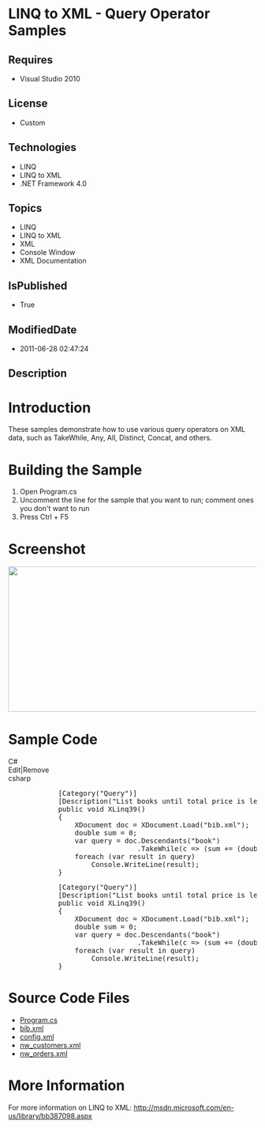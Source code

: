 # LINQ to XML - Query Operator Samples
## Requires
* Visual Studio 2010
## License
* Custom
## Technologies
* LINQ
* LINQ to XML
* .NET Framework 4.0
## Topics
* LINQ
* LINQ to XML
* XML
* Console Window
* XML Documentation
## IsPublished
* True
## ModifiedDate
* 2011-06-28 02:47:24
## Description

<h1>Introduction</h1>
<p>These samples demonstrate how to use various query operators on XML data, such as TakeWhile, Any, All, Distinct, Concat, and others.</p>
<h1><span>Building the Sample</span></h1>
<ol>
<li>Open Program.cs </li><li>Uncomment the line for the sample that you want to run; comment ones you don't want to run
</li><li>Press Ctrl &#43; F5 </li></ol>
<h1>Screenshot</h1>
<p><img src="/site/view/file/23930/1/Screenshot.png" alt="" width="677" height="294"></p>
<h1>Sample Code<em><br>
</em></h1>
<div class="scriptcode">
<div class="pluginEditHolder" pluginCommand="mceScriptCode">
<div class="title"><span>C#</span></div>
<div class="pluginLinkHolder"><span class="pluginEditHolderLink">Edit</span>|<span class="pluginRemoveHolderLink">Remove</span></div>
<span class="hidden">csharp</span>
<pre class="hidden">            [Category(&quot;Query&quot;)]
            [Description(&quot;List books until total price is less that $150&quot;)]
            public void XLinq39()
            {
                XDocument doc = XDocument.Load(&quot;bib.xml&quot;);
                double sum = 0;
                var query = doc.Descendants(&quot;book&quot;)
                               .TakeWhile(c =&gt; (sum &#43;= (double)c.Element(&quot;price&quot;)) &lt;= 150);
                foreach (var result in query)
                    Console.WriteLine(result);
            }</pre>
<div class="preview">
<pre id="codePreview" class="csharp">&nbsp;&nbsp;&nbsp;&nbsp;&nbsp;&nbsp;&nbsp;&nbsp;&nbsp;&nbsp;&nbsp;&nbsp;[Category(<span class="cs__string">&quot;Query&quot;</span>)]&nbsp;
&nbsp;&nbsp;&nbsp;&nbsp;&nbsp;&nbsp;&nbsp;&nbsp;&nbsp;&nbsp;&nbsp;&nbsp;[Description(<span class="cs__string">&quot;List&nbsp;books&nbsp;until&nbsp;total&nbsp;price&nbsp;is&nbsp;less&nbsp;that&nbsp;$150&quot;</span>)]&nbsp;
&nbsp;&nbsp;&nbsp;&nbsp;&nbsp;&nbsp;&nbsp;&nbsp;&nbsp;&nbsp;&nbsp;&nbsp;<span class="cs__keyword">public</span>&nbsp;<span class="cs__keyword">void</span>&nbsp;XLinq39()&nbsp;
&nbsp;&nbsp;&nbsp;&nbsp;&nbsp;&nbsp;&nbsp;&nbsp;&nbsp;&nbsp;&nbsp;&nbsp;{&nbsp;
&nbsp;&nbsp;&nbsp;&nbsp;&nbsp;&nbsp;&nbsp;&nbsp;&nbsp;&nbsp;&nbsp;&nbsp;&nbsp;&nbsp;&nbsp;&nbsp;XDocument&nbsp;doc&nbsp;=&nbsp;XDocument.Load(<span class="cs__string">&quot;bib.xml&quot;</span>);&nbsp;
&nbsp;&nbsp;&nbsp;&nbsp;&nbsp;&nbsp;&nbsp;&nbsp;&nbsp;&nbsp;&nbsp;&nbsp;&nbsp;&nbsp;&nbsp;&nbsp;<span class="cs__keyword">double</span>&nbsp;sum&nbsp;=&nbsp;<span class="cs__number">0</span>;&nbsp;
&nbsp;&nbsp;&nbsp;&nbsp;&nbsp;&nbsp;&nbsp;&nbsp;&nbsp;&nbsp;&nbsp;&nbsp;&nbsp;&nbsp;&nbsp;&nbsp;var&nbsp;query&nbsp;=&nbsp;doc.Descendants(<span class="cs__string">&quot;book&quot;</span>)&nbsp;
&nbsp;&nbsp;&nbsp;&nbsp;&nbsp;&nbsp;&nbsp;&nbsp;&nbsp;&nbsp;&nbsp;&nbsp;&nbsp;&nbsp;&nbsp;&nbsp;&nbsp;&nbsp;&nbsp;&nbsp;&nbsp;&nbsp;&nbsp;&nbsp;&nbsp;&nbsp;&nbsp;&nbsp;&nbsp;&nbsp;&nbsp;.TakeWhile(c&nbsp;=&gt;&nbsp;(sum&nbsp;&#43;=&nbsp;(<span class="cs__keyword">double</span>)c.Element(<span class="cs__string">&quot;price&quot;</span>))&nbsp;&lt;=&nbsp;<span class="cs__number">150</span>);&nbsp;
&nbsp;&nbsp;&nbsp;&nbsp;&nbsp;&nbsp;&nbsp;&nbsp;&nbsp;&nbsp;&nbsp;&nbsp;&nbsp;&nbsp;&nbsp;&nbsp;<span class="cs__keyword">foreach</span>&nbsp;(var&nbsp;result&nbsp;<span class="cs__keyword">in</span>&nbsp;query)&nbsp;
&nbsp;&nbsp;&nbsp;&nbsp;&nbsp;&nbsp;&nbsp;&nbsp;&nbsp;&nbsp;&nbsp;&nbsp;&nbsp;&nbsp;&nbsp;&nbsp;&nbsp;&nbsp;&nbsp;&nbsp;Console.WriteLine(result);&nbsp;
&nbsp;&nbsp;&nbsp;&nbsp;&nbsp;&nbsp;&nbsp;&nbsp;&nbsp;&nbsp;&nbsp;&nbsp;}</pre>
</div>
</div>
</div>
<h1><span>Source Code Files</span></h1>
<ul>
<li><a class="browseFile" href="sourcecode?fileId=23927&pathId=483635880">Program.cs</a>
</li><li><a class="browseFile" href="sourcecode?fileId=23927&pathId=1227092009">bib.xml</a>
</li><li><a class="browseFile" href="sourcecode?fileId=23927&pathId=1005662375">config.xml</a>
</li><li><a class="browseFile" href="sourcecode?fileId=23927&pathId=707886299">nw_customers.xml</a>
</li><li><a class="browseFile" href="sourcecode?fileId=23927&pathId=556706893">nw_orders.xml</a>
</li></ul>
<h1>More Information</h1>
<p>For more information on LINQ to XML: <a href="http://msdn.microsoft.com/en-us/library/bb387098.aspx" target="_blank">
http://msdn.microsoft.com/en-us/library/bb387098.aspx</a></p>
